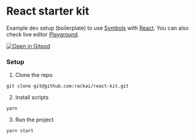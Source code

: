 # React starter kit
Example dev setup (boilerplate) to use [Symbols](https://github.com/symbo-ls) with [React](https://github.com/react). You can also check live editor [Playground](https://domql.com/playground/).

[![Open in Gitpod](https://gitpod.io/button/open-in-gitpod.svg)](https://gitpod.io/#https://github.com/rackai/domql-example)

### Setup

1. Clone the repo
```
git clone git@github.com:rackai/react-kit.git
```

2. Install scripts
```
yarn
```

3. Run the project
```
yarn start
```
